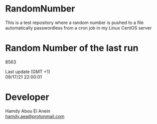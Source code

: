 # RandomNumber    
This is a test repository where a random number is pushed to a file automatically passwordless from a cron job in my Linux CentOS server    
# Random Number of the last run   
8563
      
Last update (GMT +1)    
09/17/21 22:00:01
# Developer    
Hamdy Abou El Anein   
hamdy.aea@protonmail.com
